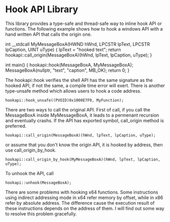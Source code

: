 <h1>Hook API Library</h1>

This library provides a type-safe and thread-safe way to inline hook API or functions. The following example shows how to hook a windows API with a hand written API that calls the origin one.

  int __stdcall MyMessageBoxA(HWND hWnd, LPCSTR lpText, LPCSTR lpCaption, UINT uType)
  {
  	  lpText = "hooked text";
	    return hookapi::call_origin(MessageBoxA)(hWnd, lpText, lpCaption, uType);
  }

  int main()
  {
        hookapi::hook(MessageBoxA, MyMessageBoxA);
    	MessageBoxA(nullptr, "text", "caption", MB_OK);
        return 0;
  }

The hookapi::hook verifies the shell API has the same signature as the hooked API, if not the same, a compile time error will exert. There is another type-unsafe method which allows users to hook a code address.

    hookapi::hook_unsafe((PVOID)0x1000E7F0, MyFunction);

There are two ways to call the original API. First of call, if you call the MessageBoxA inside MyMessageBoxA, it leads to a permenant recursion and eventually crashs. If the API has exported symbol, call_origin method is preferred.

    hookapi::call_origin(MessageBoxA)(hWnd, lpText, lpCaption, uType);
    
or assume that you don't know the origin API, it is hooked by address, then use call_origin_by_hook.

    hookapi::call_origin_by_hook(MyMessageBoxA)(hWnd, lpText, lpCaption, uType);

To unhook the API, call

    hookapi::unhook(MessageBoxA);
    
There are some problems with hooking x64 functions. Some instructions using indirect addressing mode in x64 refer memory by offset, while in x86 refer by absolute address. The difference cause the execution result of these instructions depends on the address of them. I will find out some way to resolve this problem gracefully.
